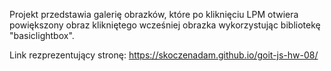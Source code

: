 Projekt przedstawia galerię obrazków, które po kliknięciu LPM otwiera powiększony obraz klikniętego wcześniej obrazka wykorzystując bibliotekę "basiclightbox".

Link rezprezentujący stronę:
https://skoczenadam.github.io/goit-js-hw-08/
